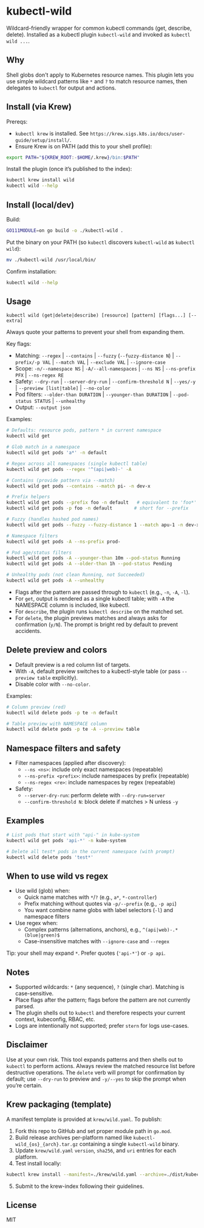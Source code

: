 kubectl-wild
============

Wildcard-friendly wrapper for common kubectl commands (get, describe, delete). Installed as a kubectl plugin `kubectl-wild` and invoked as `kubectl wild ...`.

Why
---

Shell globs don't apply to Kubernetes resource names. This plugin lets you use simple wildcard patterns like `*` and `?` to match resource names, then delegates to `kubectl` for output and actions.

Install (via Krew)
------------------

Prereqs:

- `kubectl krew` is installed. See `https://krew.sigs.k8s.io/docs/user-guide/setup/install/`.
- Ensure Krew is on PATH (add this to your shell profile):

```bash
export PATH="${KREW_ROOT:-$HOME/.krew}/bin:$PATH"
```

Install the plugin (once it’s published to the index):

```bash
kubectl krew install wild
kubectl wild --help
```

Install (local/dev)
-------------------

Build:

```bash
GO111MODULE=on go build -o ./kubectl-wild .
```

Put the binary on your PATH (so `kubectl` discovers `kubectl-wild` as `kubectl wild`):

```bash
mv ./kubectl-wild /usr/local/bin/
```

Confirm installation:

```bash
kubectl wild --help
```

Usage
-----

`kubectl wild (get|delete|describe) [resource] [pattern] [flags...] [-- extra]`

Always quote your patterns to prevent your shell from expanding them.

Key flags:

- Matching: `--regex` | `--contains` | `--fuzzy` (`--fuzzy-distance N`) | `--prefix/-p VAL` | `--match VAL` | `--exclude VAL` | `--ignore-case`
- Scope: `-n/--namespace NS` | `-A/--all-namespaces` | `--ns NS` | `--ns-prefix PFX` | `--ns-regex RE`
- Safety: `--dry-run` | `--server-dry-run` | `--confirm-threshold N` | `--yes/-y` | `--preview [list|table]` | `--no-color`
- Pod filters: `--older-than DURATION` | `--younger-than DURATION` | `--pod-status STATUS` | `--unhealthy`
- Output: `--output json`

Examples:

```bash
# Defaults: resource pods, pattern * in current namespace
kubectl wild get

# Glob match in a namespace
kubectl wild get pods 'a*' -n default

# Regex across all namespaces (single kubectl table)
kubectl wild get pods --regex '^(api|web)-' -A

# Contains (provide pattern via --match)
kubectl wild get pods --contains --match pi- -n dev-x

# Prefix helpers
kubectl wild get pods --prefix foo -n default   # equivalent to 'foo*'
kubectl wild get pods -p foo -n default        # short for --prefix

# Fuzzy (handles hashed pod names)
kubectl wild get pods --fuzzy --fuzzy-distance 1 --match apu-1 -n dev-x

# Namespace filters
kubectl wild get pods -A --ns-prefix prod-

# Pod age/status filters
kubectl wild get pods -A --younger-than 10m --pod-status Running
kubectl wild get pods -A --older-than 1h --pod-status Pending

# Unhealthy pods (not clean Running, not Succeeded)
kubectl wild get pods -A --unhealthy
```

- Flags after the pattern are passed through to `kubectl` (e.g., `-n`, `-A`, `-l`).
- For `get`, output is rendered as a single kubectl table; with `-A` the NAMESPACE column is included, like kubectl.
- For `describe`, the plugin runs `kubectl describe` on the matched set.
- For `delete`, the plugin previews matches and always asks for confirmation (`y/N`). The prompt is bright red by default to prevent accidents.

Delete preview and colors
-------------------------

- Default preview is a red column list of targets.
- With `-A`, default preview switches to a kubectl-style table (or pass `--preview table` explicitly).
- Disable color with `--no-color`.

Examples:

```bash
# Column preview (red)
kubectl wild delete pods -p te -n default

# Table preview with NAMESPACE column
kubectl wild delete pods -p te -A --preview table
```

Namespace filters and safety
----------------------------

- Filter namespaces (applied after discovery):
  - `--ns <ns>`: include only exact namespaces (repeatable)
  - `--ns-prefix <prefix>`: include namespaces by prefix (repeatable)
  - `--ns-regex <re>`: include namespaces by regex (repeatable)
- Safety:
  - `--server-dry-run`: perform delete with `--dry-run=server`
  - `--confirm-threshold N`: block delete if matches > N unless `-y`

Examples
--------

```bash
# List pods that start with "api-" in kube-system
kubectl wild get pods 'api-*' -n kube-system

# Delete all test* pods in the current namespace (with prompt)
kubectl wild delete pods 'test*'
```

When to use wild vs regex
-------------------------

- Use wild (glob) when:
  - Quick name matches with `*`/`?` (e.g., `a*`, `*-controller`)
  - Prefix matching without quotes via `-p/--prefix` (e.g., `-p api`)
  - You want combine name globs with label selectors (`-l`) and namespace filters
- Use regex when:
  - Complex patterns (alternations, anchors), e.g., `^(api|web)-.*(blue|green)$`
  - Case-insensitive matches with `--ignore-case` and `--regex`

Tip: your shell may expand `*`. Prefer quotes (`'api-*'`) or `-p api`.

Notes
-----

- Supported wildcards: `*` (any sequence), `?` (single char). Matching is case-sensitive.
- Place flags after the pattern; flags before the pattern are not currently parsed.
- The plugin shells out to `kubectl` and therefore respects your current context, kubeconfig, RBAC, etc.
- Logs are intentionally not supported; prefer `stern` for logs use-cases.

Disclaimer
----------

Use at your own risk. This tool expands patterns and then shells out to `kubectl` to perform actions. Always review the matched resource list before destructive operations. The `delete` verb will prompt for confirmation by default; use `--dry-run` to preview and `-y/--yes` to skip the prompt when you’re certain.

Krew packaging (template)
-------------------------

A manifest template is provided at `krew/wild.yaml`. To publish:

1. Fork this repo to GitHub and set proper module path in `go.mod`.
2. Build release archives per-platform named like `kubectl-wild_{os}_{arch}.tar.gz` containing a single `kubectl-wild` binary.
3. Update `krew/wild.yaml` `version`, `sha256`, and `uri` entries for each platform.
4. Test install locally:

```bash
kubectl krew install --manifest=./krew/wild.yaml --archive=./dist/kubectl-wild_darwin_amd64.tar.gz
```

5. Submit to the krew-index following their guidelines.

License
-------

MIT



